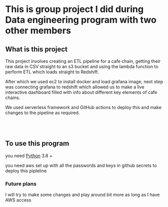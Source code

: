 # This is group project I did during Data engineering program with two other members

## What is this project 

This project involves creating an ETL pipeline for a cafe chain, getting their raw data in CSV straight to an s3 bucket and using the lambda function to perform ETL which loads straight to Redshift.

After which we used ec2 to install docker and load grafana image, next step was connecting grafana to redshift which allowed us to make a live interactive dashboard filled with info about different key elements of cafe chains. 

We used serverless framework and GitHub actions to deploy this and make changes to the pipeline as required. 



</br>
</br>

## To use this program
you need [Python](https://www.python.org/downloads/) 3.8 +

you need aws set up with all the passwords and keys in github secrets to deploy this pipleline 

### Future plans

I will try to make some changes and play around bit more as long as I have AWS access
